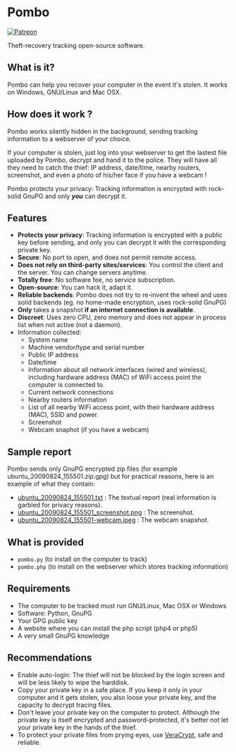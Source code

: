 # Pombo

[![Patreon](https://img.shields.io/badge/Patreon-F96854?style=for-the-badge&logo=patreon&logoColor=white)](https://www.patreon.com/mschoentgen)

Theft-recovery tracking open-source software.

## What is it?

Pombo can help you recover your computer in the event it's stolen.
It works on Windows, GNU/Linux and Mac OSX.

## How does it work ?

Pombo works silently hidden in the background, sending tracking information to a webserver of your choice.

If your computer is stolen, just log into your webserver to get the lastest file uploaded by Pombo, decrypt and hand it to the police. They will have all they need to catch the thief: IP address, date/time, nearby routers, screenshot, and even a photo of his/her face if you have a webcam !

Pombo protects your privacy: Tracking information is encrypted with rock-solid GnuPG and only __*you*__ can decrypt it.

## Features

- __Protects your privacy__: Tracking information is encrypted with a public key before sending, and only you can decrypt it with the corresponding private key.
- __Secure__: No port to open, and does not permit remote access.
- __Does not rely on third-party sites/services__: You control the client and the server. You can change servers anytime.
- __Totally free__: No software fee, no service subscription.
- __Open-source__: You can hack it, adapt it.
- __Reliable backends__: Pombo does not try to re-invent the wheel and uses solid backends (eg. no home-made encryption, uses rock-solid GnuPG)
- __Only__ takes a snapshot __if an internet connection is available__.
- __Discreet__: Uses zero CPU, zero memory and does not appear in process list when not active (not a daemon).
- Information collected:
  - System name
  - Machine vendor/type and serial number
  - Public IP address
  - Date/time
  - Information about all network interfaces (wired and wireless), including hardware address (MAC) of WiFi access point the computer is connected to.
  - Current network connections
  - Nearby routers information
  - List of all nearby WiFi access point, with their hardware address (MAC), SSID and power.
  - Screenshot
  - Webcam snaphot (if you have a webcam)

## Sample report

Pombo sends only GnuPG encrypted zip files (for example ubuntu_20090824_155501.zip.gpg) but for practical reasons, here is an example of what they contain:

* [ubuntu\_20090824\_155501.txt](http://www.sebsauvage.net/pombo/ubuntu\_20090824\_155501.txt) : The textual report (real information is garbled for privacy reasons).
* [ubuntu\_20090824\_155501\_screenshot.png](http://www.sebsauvage.net/pombo/ubuntu\_20090824\_155501\_screenshot.png) : The screenshot.
* [ubuntu\_20090824\_155501-webcam.jpeg](http://www.sebsauvage.net/pombo/ubuntu\_20090824\_155501\_webcam.jpeg) : The webcam snapshot.

## What is provided

- `pombo.py` (to install on the computer to track)
- `pombo.php` (to install on the webserver which stores tracking information)

## Requirements

- The computer to be tracked must run GNU/Linux, Mac OSX or Windows
- Software: Python, GnuPG
- Your GPG public key
- A website where you can install the php script (php4 or php5)
- A very small GnuPG knowledge

## Recommendations

- Enable auto-login: The thief will not be blocked by the login screen and will be less likely to wipe the harddisk.
- Copy your private key in a safe place. If you keep it only in your computer and it gets stolen, you also loose your private key, and the capacity to decrypt tracing files.
- Don't leave your private key on the computer to protect. Although the private key is itself encrypted and password-protected, it's better not let your private key in the hands of the thief.
- To protect your private files from prying eyes, use [VeraCrypt](https://veracrypt.fr), safe and reliable.
